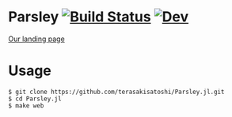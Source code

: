 # Parsley [![Build Status](https://github.com/terasakisatoshi/Parsley.jl/actions/workflows/CI.yml/badge.svg?branch=main)](https://github.com/terasakisatoshi/Parsley.jl/actions/workflows/CI.yml?query=branch%3Amain) [![Dev](https://img.shields.io/badge/docs-dev-blue.svg)](https://terasakisatoshi.github.io/Parsley.jl/dev/)

[Our landing page](https://terasakisatoshi.github.io/Parsley.jl/dev/page)

# Usage

```console
$ git clone https://github.com/terasakisatoshi/Parsley.jl.git
$ cd Parsley.jl
$ make web
```
